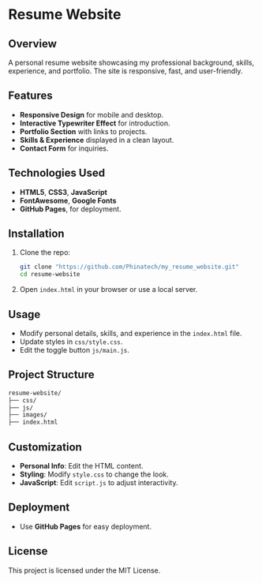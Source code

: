 

# Resume Website

## Overview
A personal resume website showcasing my professional background, skills, experience, and portfolio. The site is responsive, fast, and user-friendly.

## Features
- **Responsive Design** for mobile and desktop.
- **Interactive Typewriter Effect** for introduction.
- **Portfolio Section** with links to projects.
- **Skills & Experience** displayed in a clean layout.
- **Contact Form** for inquiries.

## Technologies Used
- **HTML5**, **CSS3**, **JavaScript**
- **FontAwesome**, **Google Fonts**
- **GitHub Pages**, for deployment.

## Installation

1. Clone the repo:
   ```bash
   git clone "https://github.com/Phinatech/my_resume_website.git"
   cd resume-website
   ```
2. Open `index.html` in your browser or use a local server.

## Usage

- Modify personal details, skills, and experience in the `index.html` file.
- Update styles in `css/style.css`.
- Edit the toggle button `js/main.js`.

## Project Structure
```bash
resume-website/
├── css/               
├── js/                
├── images/            
├── index.html         
```

## Customization

- **Personal Info**: Edit the HTML content.
- **Styling**: Modify `style.css` to change the look.
- **JavaScript**: Edit `script.js` to adjust interactivity.

## Deployment

- Use **GitHub Pages** for easy deployment.

## License
This project is licensed under the MIT License.

